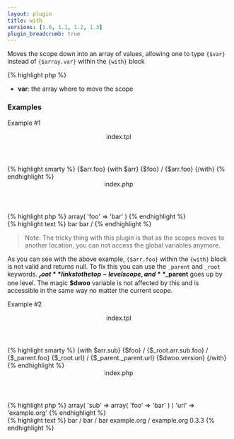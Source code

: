 ```yaml
---
layout: plugin
title: with
versions: [1.0, 1.1, 1.2, 1.3]
plugin_breadcrumb: true
---
```


Moves the scope down into an array of values, allowing one to type `{$var}` instead of `{$array.var}` within the `{with}` block
<div class="code-box">
{% highlight php %}
<?php
with(array $var)
{% endhighlight %}
</div>

* **var**: the array where to move the scope


### Examples
Example #1
<div class="code-box">
<header>index.tpl</header>
{% highlight smarty %}
{$arr.foo}
{with $arr} {$foo} / {$arr.foo} {/with}
{% endhighlight %}
</div>

<div class="code-box">
<header>index.php</header>
{% highlight php %}
<?php
'arr' => array( 'foo' => 'bar' )
{% endhighlight %}
</div>

<div class="code-box">
{% highlight text %}
bar
bar / 
{% endhighlight %}
</div>

> Note: The tricky thing with this plugin is that as the scopes moves to another location, you can not access the global variables anymore.

As you can see with the above example, `{$arr.foo}` within the `{with}` block is not valid and returns null. To fix this you can use the `_parent` and `_root` keywords. **$_root** links to the top-level scope, and **$_parent** goes up by one level. The magic **$dwoo** variable is not affected by this and is accessible in the same way no matter the current scope.

Example #2
<div class="code-box">
<header>index.tpl</header>
{% highlight smarty %}
{with $arr.sub}
{$foo} / {$_root.arr.sub.foo} / {$_parent.foo}
{$_root.url} / {$_parent._parent.url}
{$dwoo.version}
{/with}
{% endhighlight %}
</div>

<div class="code-box">
<header>index.php</header>
{% highlight php %}
<?php
'arr' => array( 'sub' => array( 'foo' => 'bar' ) )
'url' => 'example.org'
{% endhighlight %}
</div>

<div class="code-box">
{% highlight text %}
bar / bar / bar
example.org / example.org
0.3.3
{% endhighlight %}
</div>